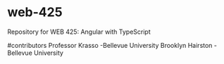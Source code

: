 # web-425
Repository for WEB 425: Angular with TypeScript

#contributors
Professor Krasso -Bellevue University
Brooklyn Hairston -Bellevue University
